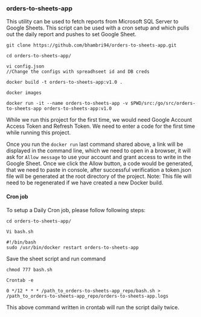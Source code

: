 ### orders-to-sheets-app

This utility can be used to fetch reports from Microsoft SQL Server to Google Sheets. 
This script can be used with a cron setup and which pulls out the daily report and pushes to set Google Sheet.


```
git clone https://github.com/bhambri94/orders-to-sheets-app.git

cd orders-to-sheets-app/

vi config.json 
//Change the configs with spreadhseet id and DB creds

docker build -t orders-to-sheets-app:v1.0 .

docker images

docker run -it --name orders-to-sheets-app -v $PWD/src:/go/src/orders-to-sheets-app orders-to-sheets-app:v1.0

```

While we run this project for the first time, we would need Google Account Access Token and Refresh Token. We need to enter a code for the first time while running this project.

Once you run the `docker run` last command shared above, a link will be displayed in the command line, which we need to open in a browser, it will ask for `Allow message` to use your account and grant access to write in the Google Sheet. Once we click the Allow button, a code would be generated, that we need to paste in console, after successful verification a token.json file will be generated at the root directory of the project. 
Note: This file will need to be regenerated if we have created a new Docker build.

#### Cron job

To setup a Daily Cron job, please follow following steps:
 
```
cd orders-to-sheets-app/

Vi bash.sh

```
```
#!/bin/bash
sudo /usr/bin/docker restart orders-to-sheets-app
```

Save the sheet script and run command 

```
chmod 777 bash.sh

Crontab -e

0 */12 * * * /path_to_orders-to-sheets-app_repo/bash.sh > /path_to_orders-to-sheets-app_repo/orders-to-sheets-app.logs

```
This above command written in crontab will run the script daily twice.
